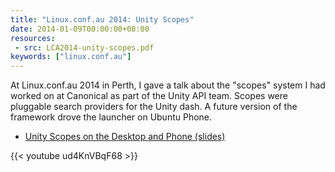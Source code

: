 ```yaml
---
title: "Linux.conf.au 2014: Unity Scopes"
date: 2014-01-09T00:00:00+08:00
resources:
 - src: LCA2014-unity-scopes.pdf
keywords: ["linux.conf.au"]
---
```


At Linux.conf.au 2014 in Perth, I gave a talk about the "scopes"
system I had worked on at Canonical as part of the Unity API team.
Scopes were pluggable search providers for the Unity dash.  A future
version of the framework drove the launcher on Ubuntu Phone.

<!--more-->

* [Unity Scopes on the Desktop and Phone (slides)](LCA2014-unity-scopes.pdf)

{{< youtube ud4KnVBqF68 >}}
